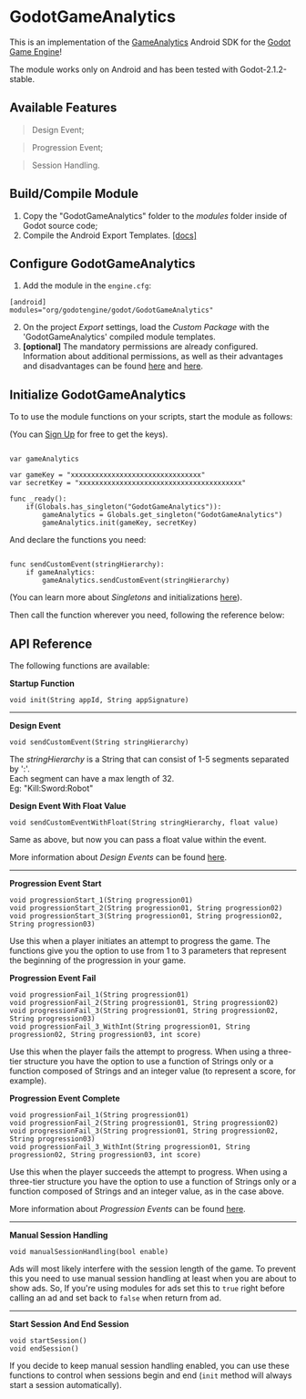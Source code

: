 # GodotGameAnalytics

This is an implementation of the [GameAnalytics](http://www.gameanalytics.com/) Android SDK for the 
[Godot Game Engine](https://github.com/godotengine/godot)!

The module works only on Android and has been tested with Godot-2.1.2-stable.

## Available Features
> Design Event; 

> Progression Event; 

> Session Handling.

## Build/Compile Module
1. Copy the "GodotGameAnalytics" folder to the *modules* folder inside of Godot source code;
2. Compile the Android Export Templates. [[docs]](http://docs.godotengine.org/en/stable/reference/compiling_for_android.html)

## Configure GodotGameAnalytics
1. Add the module in the `engine.cfg`:
```
[android]
modules="org/godotengine/godot/GodotGameAnalytics"
```
2. On the project *Export* settings, load the *Custom Package* with the 'GodotGameAnalytics' compiled module templates.
3. **[optional]** The mandatory permissions are already configured. Information about additional permissions, as well as their advantages and disadvantages can be found [here](https://github.com/GameAnalytics/GA-SDK-ANDROID/wiki/Configure-Android-Studio#storage-permissions) and [here](https://github.com/GameAnalytics/GA-SDK-ANDROID/wiki/Configure-Android-Studio#optional-fallback-option-for-identifier-imei).

## Initialize GodotGameAnalytics
To to use the module functions on your scripts, start the module as follows: 

(You can [Sign Up](https://go.gameanalytics.com/signup) for free to get the keys).

```GDScript

var gameAnalytics

var gameKey = "xxxxxxxxxxxxxxxxxxxxxxxxxxxxxxxx"
var secretKey = "xxxxxxxxxxxxxxxxxxxxxxxxxxxxxxxxxxxxxxxx"

func _ready():
	if(Globals.has_singleton("GodotGameAnalytics")):
		gameAnalytics = Globals.get_singleton("GodotGameAnalytics")
		gameAnalytics.init(gameKey, secretKey)

```

And declare the functions you need:

```GDScript

func sendCustomEvent(stringHierarchy):
	if gameAnalytics:
		gameAnalytics.sendCustomEvent(stringHierarchy)

```
(You can learn more about *Singletons* and initializations [here](http://docs.godotengine.org/en/stable/tutorials/step_by_step/singletons_autoload.html)). 


Then call the function wherever you need, following the reference below:

## API Reference
The following functions are available:


**Startup Function**

```GDScript
void init(String appId, String appSignature)
```
___

**Design Event**

```GDScript
void sendCustomEvent(String stringHierarchy)
```
The *stringHierarchy* is a String that can consist of 1-5 segments separated by ':'.  
Each segment can have a max length of 32.  
Eg: "Kill:Sword:Robot"  


**Design Event With Float Value**

```GDScript
void sendCustomEventWithFloat(String stringHierarchy, float value)
```
Same as above, but now you can pass a float value within the event. 


More information about *Design Events* can be found [here](http://www.gameanalytics.com/docs/custom-events).

___

**Progression Event Start**

```GDScript
void progressionStart_1(String progression01)
void progressionStart_2(String progression01, String progression02)
void progressionStart_3(String progression01, String progression02, String progression03)
```
Use this when a player initiates an attempt to progress the game. The functions give you the option to use from 1 to 3 parameters that represent the beginning of the progression in your game. 


**Progression Event Fail**

```GDScript
void progressionFail_1(String progression01)
void progressionFail_2(String progression01, String progression02)
void progressionFail_3(String progression01, String progression02, String progression03)
void progressionFail_3_WithInt(String progression01, String progression02, String progression03, int score)
```
Use this when the player fails the attempt to progress. When using a three-tier structure you have the option to use a function of Strings only or a function composed of Strings and an integer value (to represent a score, for example). 


**Progression Event Complete**

```GDScript
void progressionFail_1(String progression01)
void progressionFail_2(String progression01, String progression02)
void progressionFail_3(String progression01, String progression02, String progression03)
void progressionFail_3_WithInt(String progression01, String progression02, String progression03, int score)
```
Use this when the player succeeds the attempt to progress. When using a three-tier structure you have the option to use a function of Strings only or a function composed of Strings and an integer value, as in the case above. 


More information about *Progression Events* can be found [here](http://www.gameanalytics.com/docs/ga-data).

___

**Manual Session Handling**

```GDScript
void manualSessionHandling(bool enable)
```
Ads will most likely interfere with the session length of the game. To prevent this you need to 
use manual session handling at least when you are about to show ads. So, If you're using modules for ads 
set this to `true` right before calling an ad and set back to `false` when return from ad.

___

**Start Session And End Session**

```GDScript
void startSession()
void endSession()
```
If you decide to keep manual session handling enabled, you can use these functions to control when 
sessions begin and end (`init` method will always start a session automatically).
